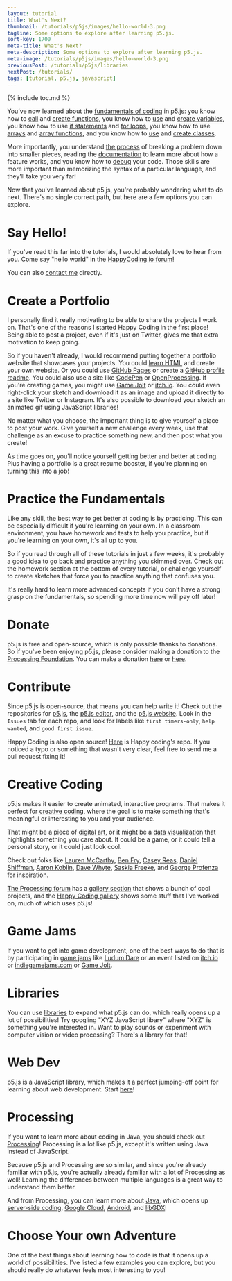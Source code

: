 ```yaml
---
layout: tutorial
title: What's Next?
thumbnail: /tutorials/p5js/images/hello-world-3.png
tagline: Some options to explore after learning p5.js.
sort-key: 1700
meta-title: What's Next?
meta-description: Some options to explore after learning p5.js.
meta-image: /tutorials/p5js/images/hello-world-3.png
previousPost: /tutorials/p5js/libraries
nextPost: /tutorials/
tags: [tutorial, p5.js, javascript]
---
```


{% include toc.md %}

You’ve now learned about the [fundamentals of coding](/tutorials/p5js/welcome-to-coding) in p5.js: you know how to [call](/tutorials/p5js/calling-functions) and [create functions](/tutorials/p5js/creating-functions), you know how to [use](/tutorials/p5js/using-variables) and [create variables](/tutorials/p5js/creating-variables), you know how to use [if statements](/tutorials/p5js/if-statements) and [for loops](/tutorials/p5js/for-loops), you know how to use [arrays](/tutorials/p5js/arrays) and [array functions](/tutorials/p5js/array-functions), and you know how to [use](/tutorials/p5js/using-objects) and [create classes](/tutorials/p5js/creating-classes).

More importantly, you understand [the process](/tutorials/how-to/program) of breaking a problem down into smaller pieces, reading the [documentation](https://p5js.org/reference/) to learn more about how a feature works, and you know how to [debug](/tutorials/p5js/debugging) your code. Those skills are more important than memorizing the syntax of a particular language, and they'll take you very far!

Now that you've learned about p5.js, you're probably wondering what to do next. There's no single correct path, but here are a few options you can explore.

# Say Hello!

If you've read this far into the tutorials, I would absolutely love to hear from you. Come say "hello world" in the [HappyCoding.io forum](https://forum.happycoding.io)!

You can also [contact me](/about/contact) directly.

# Create a Portfolio

I personally find it really motivating to be able to share the projects I work on. That's one of the reasons I started Happy Coding in the first place! Being able to post a project, even if it's just on Twitter, gives me that extra motivation to keep going.

So if you haven't already, I would recommend putting together a portfolio website that showcases your projects. You could [learn HTML](/tutorials/html) and create your own website. Or you could use [GitHub Pages](https://pages.github.com/) or create a [GitHub profile readme](https://docs.github.com/en/free-pro-team@latest/github/setting-up-and-managing-your-github-profile/managing-your-profile-readme). You could also use a site like [CodePen](https://codepen.io/) or [OpenProcessing](https://www.openprocessing.org/). If you're creating games, you might use  [Game Jolt](http://gamejolt.com/) or [itch.io](https://itch.io/). You could even right-click your sketch and download it as an image and upload it directly to a site like Twitter or Instagram. It's also possible to download your sketch an animated gif using JavaScript libraries!

No matter what you choose, the important thing is to give yourself a place to post your work. Give yourself a new challenge every week, use that challenge as an excuse to practice something new, and then post what you create!

As time goes on, you'll notice yourself getting better and better at coding. Plus having a portfolio is a great resume booster, if you're planning on turning this into a job!

# Practice the Fundamentals

Like any skill, the best way to get better at coding is by practicing. This can be especially difficult if you're learning on your own. In a classroom environment, you have homework and tests to help you practice, but if you're learning on your own, it's all up to you.

So if you read through all of these tutorials in just a few weeks, it's probably a good idea to go back and practice anything you skimmed over. Check out the homework section at the bottom of every tutorial, or challenge yourself to create sketches that force you to practice anything that confuses you.

It's really hard to learn more advanced concepts if you don't have a strong grasp on the fundamentals, so spending more time now will pay off later!

# Donate

p5.js is free and open-source, which is only possible thanks to donations. So if you've been enjoying p5.js, please consider making a donation to the [Processing Foundation](https://processingfoundation.org/). You can make a donation [here](https://p5js.org/download/support.html) or [here](https://processingfoundation.org/donate).

# Contribute

Since p5.js is open-source, that means you can help write it! Check out the repositories for [p5.js](https://github.com/processing/p5.js), the [p5.js editor](https://github.com/processing/p5.js-web-editor), and the [p5.js website](https://github.com/processing/p5.js-website). Look in the `Issues` tab for each repo, and look for labels like `first timers-only`, `help wanted`, and `good first issue`.

Happy Coding is also open source! [Here](https://github.com/KevinWorkman/HappyCoding) is Happy coding's repo. If you noticed a typo or something that wasn't very clear, feel free to send me a pull request fixing it!

# Creative Coding

p5.js makes it easier to create animated, interactive programs. That makes it perfect for [creative coding](https://en.wikipedia.org/wiki/Creative_coding), where the goal is to make something that's meaningful or interesting to you and your audience.

That might be a piece of [digital art](https://en.wikipedia.org/wiki/Digital_art), or it might be a [data visualization](https://en.wikipedia.org/wiki/Data_visualization) that highlights something you care about. It could be a game, or it could tell a personal story, or it could just look cool.

Check out folks like [Lauren McCarthy](https://lauren-mccarthy.com/), [Ben Fry](https://benfry.com/), [Casey Reas](https://reas.com/), [Daniel Shiffman](https://shiffman.net/), [Aaron Koblin](http://www.aaronkoblin.com/), [Dave Whyte](http://beesandbombs.com/), [Saskia Freeke](https://sasj.nl/portfolio/), and [George Profenza](https://sensori.al/) for inspiration.

[The Processing forum](https://discourse.processing.org/) has a [gallery section](https://discourse.processing.org/c/gallery/21) that shows a bunch of cool projects, and the [Happy Coding gallery](https://happycoding.io/gallery/) shows some stuff that I've worked on, much of which uses p5.js!

# Game Jams

If you want to get into game development, one of the best ways to do that is by participating in [game jams](https://en.wikipedia.org/wiki/Game_jam) like [Ludum Dare](https://ldjam.com/) or an event listed on [itch.io](https://itch.io/jams) or [indiegamejams.com](http://www.indiegamejams.com/) or [Game Jolt](https://jams.gamejolt.com/browse/active).

# Libraries

You can use [libraries](/tutorials/p5js/libraries) to expand what p5.js can do, which really opens up a lot of possibilities! Try googling "XYZ JavaScript libary" where "XYZ" is something you're interested in. Want to play sounds or experiment with computer vision or video processing? There's a library for that!

# Web Dev

p5.js is a JavaScript library, which makes it a perfect jumping-off point for learning about web development. Start [here](/tutorials/p5js/web-dev)!

# Processing

If you want to learn more about coding in Java, you should check out [Processing](/tutorials/processing)! Processing is a lot like p5.js, except it's written using Java instead of JavaScript.

Because p5.js and Processing are so similar, and since you're already familiar with p5.js, you're actually already familiar with a lot of Processing as well! Learning the differences between multiple languages is a great way to understand them better.

And from Processing, you can learn more about [Java](/tutorials/java), which opens up [server-side coding](/tutorials/java-server), [Google Cloud](/tutorials/google-cloud), [Android](/tutorials/android), and [libGDX](/tutorials/libgdx)!

# Choose Your own Adventure

One of the best things about learning how to code is that it opens up a world of possibilities. I've listed a few examples you can explore, but you should really do whatever feels most interesting to you!